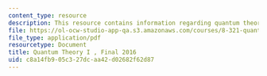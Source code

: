 ```yaml
---
content_type: resource
description: This resource contains information regarding quantum theory I, exams.
file: https://ol-ocw-studio-app-qa.s3.amazonaws.com/courses/8-321-quantum-theory-i-fall-2017/c8a14fb905c327dcaa42d02682f62d87_MIT8_321F17_Final_2016.pdf
file_type: application/pdf
resourcetype: Document
title: Quantum Theory I , Final 2016
uid: c8a14fb9-05c3-27dc-aa42-d02682f62d87
---
```

